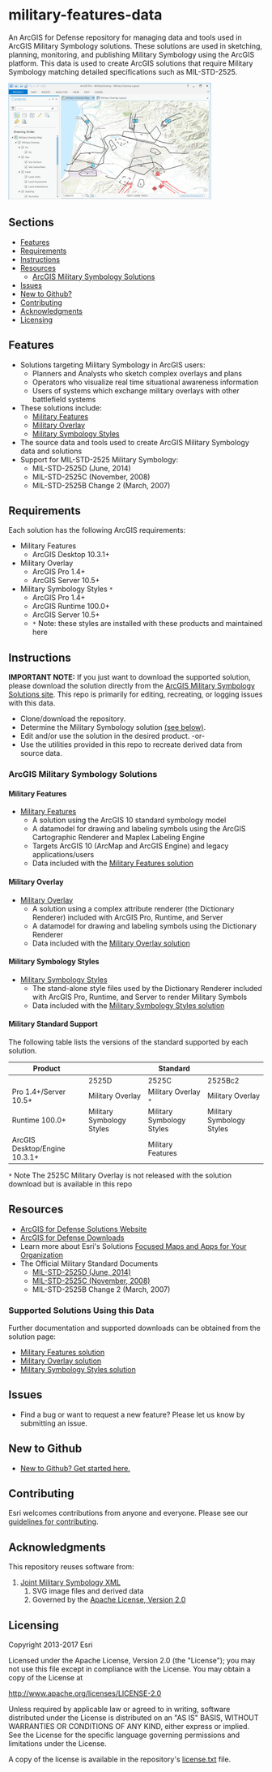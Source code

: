 # military-features-data

An ArcGIS for Defense repository for managing data and tools used in ArcGIS Military Symbology solutions. These solutions are used in sketching, planning, monitoring, and publishing Military Symbology using the ArcGIS platform. This data is used to create ArcGIS solutions that require Military Symbology matching detailed specifications such as MIL-STD-2525.

![Image of Military Features Data](ScreenShot.png)

## Sections

* [Features](#features)
* [Requirements](#requirements)
* [Instructions](#instructions)
* [Resources](#resources)
    * [ArcGIS Military Symbology Solutions](#supported-solutions-using-this-data)
* [Issues](#issues)
* [New to Github?](#new-to-github)
* [Contributing](#contributing)
* [Acknowledgments](#acknowledgments)
* [Licensing](#licensing)

## Features

* Solutions targeting Military Symbology in ArcGIS users:
    * Planners and Analysts who sketch complex overlays and plans
    * Operators who visualize real time situational awareness information
    * Users of systems which exchange military overlays with other battlefield systems 
* These solutions include:
    * [Military Features](#military-features)
    * [Military Overlay](#military-overlay)
    * [Military Symbology Styles](#military-symbology-styles)
* The source data and tools used to create ArcGIS Military Symbology data and solutions
* Support for MIL-STD-2525 Military Symbology:
    * MIL-STD-2525D (June, 2014)
    * MIL-STD-2525C (November, 2008)
    * MIL-STD-2525B Change 2 (March, 2007)

## Requirements

Each solution has the following ArcGIS requirements:

* Military Features
    * ArcGIS Desktop 10.3.1+
* Military Overlay
    * ArcGIS Pro 1.4+ 
    * ArcGIS Server 10.5+
* Military Symbology Styles `*`
    * ArcGIS Pro 1.4+ 
    * ArcGIS Runtime 100.0+ 
    * ArcGIS Server 10.5+
    * `*` Note: these styles are installed with these products and maintained here

## Instructions

**IMPORTANT NOTE:** If you just want to download the supported solution, please download the solution directly from the [ArcGIS Military Symbology Solutions site](#supported-solutions-using-this-data). This repo is primarily for editing, recreating, or logging issues with this data.

* Clone/download the repository.
* Determine the Military Symbology solution [(see below)](#arcgis-military-symbology-solutions).
* Edit and/or use the solution in the desired product.
-or-
* Use the utilities provided in this repo to recreate derived data from source data.

### ArcGIS Military Symbology Solutions

#### Military Features

* [Military Features](./military-features)
    * A solution using the ArcGIS 10 standard symbology model
    * A datamodel for drawing and labeling symbols using the ArcGIS Cartographic Renderer and Maplex Labeling Engine 
    * Targets ArcGIS 10 (ArcMap and ArcGIS Engine) and legacy applications/users
    * Data included with the [Military Features solution](http://solutions.arcgis.com/defense/help/military-features/)
    
#### Military Overlay

* [Military Overlay](./military-overlay)
    * A solution using a complex attribute renderer (the Dictionary Renderer) included with ArcGIS Pro, Runtime, and Server
    * A datamodel for drawing and labeling symbols using the Dictionary Renderer
    * Data included with the [Military Overlay solution](http://solutions.arcgis.com/defense/help/military-overlay/)
        
#### Military Symbology Styles

* [Military Symbology Styles](./military-symbology-styles)
    * The stand-alone style files used by the Dictionary Renderer included with ArcGIS Pro, Runtime, and Server to render Military Symbols
    * Data included with the [Military Symbology Styles solution](http://solutions.arcgis.com/defense/help/military-symbology-styles/)

#### Military Standard Support

The following table lists the versions of the standard supported by each solution.

|Product||Standard||
|---|---|---|---|
||2525D|2525C|2525Bc2|
|Pro 1.4+/Server 10.5+|Military Overlay| Military Overlay `*` |Military Overlay|
|Runtime 100.0+|Military Symbology Styles|Military Symbology Styles|Military Symbology Styles|
|ArcGIS Desktop/Engine 10.3.1+||Military Features||MyMiscellanea

`*` Note The 2525C Military Overlay is not released with the solution download but is available in this repo
    
## Resources

* [ArcGIS for Defense Solutions Website](http://solutions.arcgis.com/defense)
* [ArcGIS for Defense Downloads](http://appsforms.esri.com/products/download/#ArcGIS_for_Defense)
* Learn more about Esri's Solutions [Focused Maps and Apps for Your Organization](http://solutions.arcgis.com/)
* The Official Military Standard Documents
    * [MIL-STD-2525D (June, 2014)](http://www.dtic.mil/doctrine/doctrine/other/ms_2525d.pdf)
    * [MIL-STD-2525C (November, 2008)](http://www.dtic.mil/doctrine/doctrine/other/ms_2525c.pdf)
    * MIL-STD-2525B Change 2 (March, 2007) 

### Supported Solutions Using this Data

Further documentation and supported downloads can be obtained from the solution page:

* [Military Features solution](http://solutions.arcgis.com/defense/help/military-features/)
* [Military Overlay solution](http://solutions.arcgis.com/defense/help/military-overlay/)
* [Military Symbology Styles solution](http://solutions.arcgis.com/defense/help/military-symbology-styles/)
    
## Issues

* Find a bug or want to request a new feature?  Please let us know by submitting an issue.

## New to Github

* [New to Github? Get started here.](https://github.com/Esri/esri.github.com/blob/master/help/esri-getting-to-know-github.html)

## Contributing

Esri welcomes contributions from anyone and everyone. Please see our [guidelines for contributing](./CONTRIBUTING.md).

## Acknowledgments 

This repository reuses software from:

1. [Joint Military Symbology XML](https://github.com/Esri/joint-military-symbology-xml/)
    1. SVG image files and derived data
    2. Governed by the [Apache License, Version 2.0](https://github.com/Esri/joint-military-symbology-xml/blob/master/license.txt)

## Licensing

Copyright 2013-2017 Esri

Licensed under the Apache License, Version 2.0 (the "License");
you may not use this file except in compliance with the License.
You may obtain a copy of the License at

   http://www.apache.org/licenses/LICENSE-2.0

Unless required by applicable law or agreed to in writing, software
distributed under the License is distributed on an "AS IS" BASIS,
WITHOUT WARRANTIES OR CONDITIONS OF ANY KIND, either express or implied.
See the License for the specific language governing permissions and
limitations under the License.

A copy of the license is available in the repository's
[license.txt](license.txt) file.
